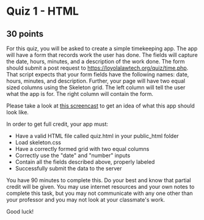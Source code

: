 # Quiz 1 - HTML

## 30 points

For this quiz, you will be asked to create a simple timekeeping app. The app 
will have a form that records work the user has done. The fields will capture
the date, hours, minutes, and a description of the work done. The form should 
submit a post request to https://loyolalawtech.org/quiz/time.php. That script 
expects that your form fields have the following names: date, hours, minutes, 
and description. Further, your page will have two equal sized columns using the 
Skeleton grid. The left column will tell the user what the app is for. The 
right column will contain the form.

Please take a look at [this screencast](quiz.mp4) to get an idea of what this 
app should look like.

In order to get full credit, your app must: 

* Have a valid HTML file called quiz.html in your public_html folder
* Load skeleton.css
* Have a correctly formed grid with two equal columns
* Correctly use the "date" and "number" inputs
* Contain all the fields described above, properly labeled
* Successfully submit the data to the server

You have 90 minutes to complete this. Do your best and know that partial credit 
will be given. You may use internet resources and your own notes to complete 
this task, but you may not communicate with any one other than your professor 
and you may not look at your classmate's work.

Good luck!
